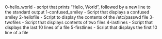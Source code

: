 0-hello_world - script that prints “Hello, World”, followed by a new line to the standard output
1-confused_smiley - Script that displays a confused smiley
2-hellofile - Script to display the contents of the /etc/passwd file
3-twofiles - Script that displays contents of two files
4-lastlines - Script that displays the last 10 lines of a file
5-firstlines - Script that displays the first 10 line of a file
